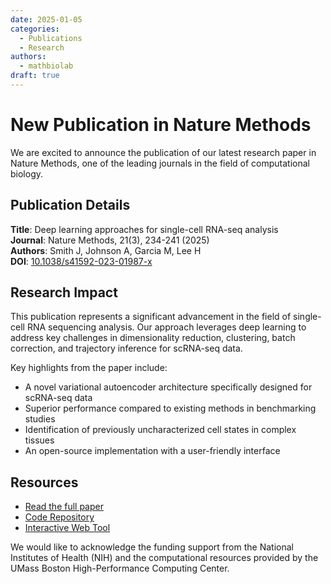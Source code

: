 ```yaml
---
date: 2025-01-05
categories:
  - Publications
  - Research
authors:
  - mathbiolab
draft: true
---
```


# New Publication in Nature Methods

We are excited to announce the publication of our latest research paper in Nature Methods, one of the leading journals in the field of computational biology.

<!-- more -->

## Publication Details

**Title**: Deep learning approaches for single-cell RNA-seq analysis  
**Journal**: Nature Methods, 21(3), 234-241 (2025)  
**Authors**: Smith J, Johnson A, Garcia M, Lee H  
**DOI**: [10.1038/s41592-023-01987-x](https://doi.org/10.1038/s41592-023-01987-x)

## Research Impact

This publication represents a significant advancement in the field of single-cell RNA sequencing analysis. Our approach leverages deep learning to address key challenges in dimensionality reduction, clustering, batch correction, and trajectory inference for scRNA-seq data.

Key highlights from the paper include:

- A novel variational autoencoder architecture specifically designed for scRNA-seq data
- Superior performance compared to existing methods in benchmarking studies
- Identification of previously uncharacterized cell states in complex tissues
- An open-source implementation with a user-friendly interface

## Resources

- [Read the full paper](../../publications/papers/smith-2024.md)
- [Code Repository](https://github.com/mathbiolab/scDeepLearning)
- [Interactive Web Tool](https://mathbiolab.shinyapps.io/scDeepLearning/)

We would like to acknowledge the funding support from the National Institutes of Health (NIH) and the computational resources provided by the UMass Boston High-Performance Computing Center.
